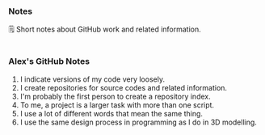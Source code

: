 ### Notes

🗒️ Short notes about GitHub work and related information.

#

### Alex's GitHub Notes

1. I indicate versions of my code very loosely.
2. I create repositories for source codes and related information.
3. I'm probably the first person to create a repository index.
4. To me, a project is a larger task with more than one script.
5. I use a lot of different words that mean the same thing.
6. I use the same design process in programming as I do in 3D modelling.
